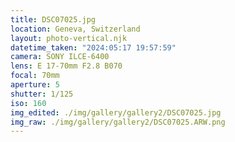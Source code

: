 ```yaml
---
title: DSC07025.jpg
location: Geneva, Switzerland
layout: photo-vertical.njk
datetime_taken: "2024:05:17 19:57:59"
camera: SONY ILCE-6400
lens: E 17-70mm F2.8 B070
focal: 70mm
aperture: 5
shutter: 1/125
iso: 160
img_edited: ./img/gallery/gallery2/DSC07025.jpg
img_raw: ./img/gallery/gallery2/DSC07025.ARW.png
---
```

